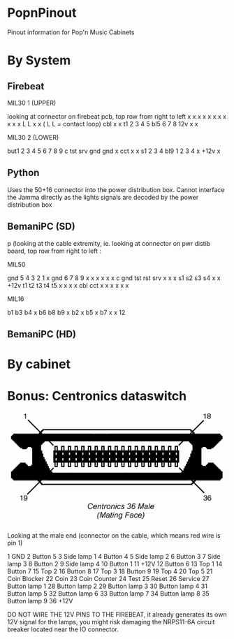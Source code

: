 # PopnPinout

Pinout information for Pop'n Music Cabinets

# By System

## Firebeat

MIL30 1 (UPPER)

looking at connector on firebeat pcb, top row from right to left
x   x x x  x x x x x   x x L L   x x             ( L L = contact loop)
 cbl x x t1 2 3 4 5 bl5 6 7 8 12v x x


MIL30 2 (LOWER)

but1   2 3 4  5 6 7 8   9 c tst srv gnd   gnd x
    cct x x s1 2 3 4 bl9 1 2   3 4 x  +12v   x

## Python

Uses the 50+16 connector into the power distribution box.
Cannot interface the Jamma directly as the lights signals are decoded by the power distribution box 

## BemaniPC (SD)
p
(looking at the cable extremity, ie.
looking at connector on pwr distib board, top row from right to left :

MIL50

gnd  5  4  3  2  1 x gnd  6  7  8  9  x  x x x x x   c   gnd tst rst srv x x
    x s1 s2 s3 s4 x x +12v t1 t2 t3 t4 t5 x x x x cbl cct   x   x   x   x x x

MIL16

b1  b3 b4  x b6  b8 b9 x
  b2  x  b5 x  b7  x  x 12

## BemaniPC (HD)

# By cabinet

# Bonus: Centronics dataswitch

![centronics](https://github.com/CrazyRedMachine/PopnPinout/blob/main/assets/cent36.gif?raw=true)

Looking at the male end (connector on the cable, which means red wire is pin 1)

1  GND
2  Button 5
3  Side lamp 1
4  Button 4
5  Side lamp 2
6  Button 3
7  Side lamp 3
8  Button 2
9  Side lamp 4
10 Button 1
11 +12V
12 Button 6
13 Top 1
14 Button 7
15 Top 2
16 Button 8
17 Top 3
18 Button 9
19 Top 4
20 Top 5
21 Coin Blocker
22 Coin
23 Coin Counter
24 Test
25 Reset
26 Service
27 Button lamp 1
28 Button lamp 2
29 Button lamp 3
30 Button lamp 4
31 Button lamp 5
32 Button lamp 6
33 Button lamp 7
34 Button lamp 8
35 Button lamp 9
36 +12V

DO NOT WIRE THE 12V PINS TO THE FIREBEAT, it already generates its own 12V signal for the lamps, you might risk damaging the NRPS11-6A circuit breaker located near the IO connector.

